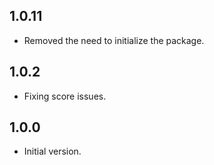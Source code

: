 ## 1.0.11

- Removed the need to initialize the package.

## 1.0.2

- Fixing score issues.

## 1.0.0

- Initial version.
